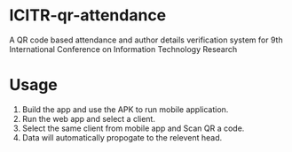 # ICITR-qr-attendance
A QR code based attendance and author details verification system for 9th International Conference on Information Technology Research

# Usage

1. Build the app and use the APK to run mobile application.
2. Run the web app and select a client.
3. Select the same client from mobile app and Scan QR a code.
4. Data will automatically propogate to the relevent head.
